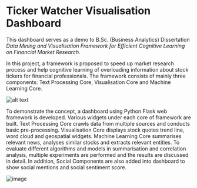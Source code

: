 # Ticker Watcher Visualisation Dashboard

This dashboard serves as a demo to B.Sc. (Business Analytics) Dissertation *Data Mining and Visualisation Framework for
Efficient Cognitive Learning on Financial Market Research.*

In this project, a framework is proposed to speed up market research process and help cognitive learning of overloading information about stock tickers for financial professionals. The framework consists of mainly three components: Text Processing Core, Visualisation Core and Machine Learning Core.

![alt text](https://user-images.githubusercontent.com/6150979/34733406-32aefd6c-f5a3-11e7-94bc-32a5fa6c38a5.png)

To demonstrate the concept, a dashboard using Python Flask web framework is developed. Various widgets under each core of framework are built. Text Processing Core crawls data from multiple sources and conducts basic pre-processing. Visualisation Core displays stock quotes trend line, word cloud and geospatial widgets. Machine Learning Core summarises relevant news, analyses similar stocks and extracts relevant entities. To evaluate different algorithms and models in summarisation and correlation analysis, multiple experiments are performed and the results are discussed in detail. In addition, Social Components are also added into dashboard to show social mentions and social sentiment score.

![image](https://user-images.githubusercontent.com/6150979/34733523-a4450fde-f5a3-11e7-8e41-02640f2bf4c9.png)
